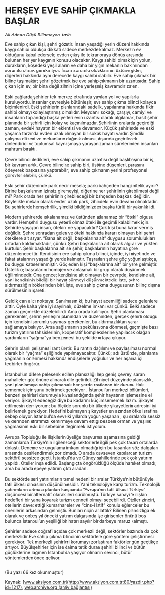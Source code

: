 # HERŞEY EVE SAHİP ÇIKMAKLA BAŞLAR

*Ali Adnan Düşü Bilinmeyen-tarih*

<div>
 <p>
  <font>
   Eve sahip çıkan kişi, şehri gözetir. İnsan yaşadığı yerin düzeni hakkında kaygı sahibi oldukça
dikkati sadece merkezde kalmaz. Merkezin ev olduğunu kabul edersek; evden çıkış ile tekrar
oraya dönüş arasında bulunan her yer kaygının konusu olacaktır. Kaygı sahibi olmak için yolun,
durakların, köşedeki yeşil alanın ve daha bir yığın mekanın bakımından sorumlu olmak
gerekmiyor. İnsan sorumlu olduklarının üstüne gider; diğerleri hakkında aynı derecede kaygı
sahibi olabilir. Eve sahip çıkmak bir bilinç taşımaktır; şehri gözetmek ise eve sahip çıkmanın bir
uzantısıdır. Sahip çıkan için ev, bir bina değil zihnin içine yerleşmiş kavramdır zaten.
   <br/>
   <br/>
   Eski çağlarda şehirler tek merkez etrafında yayılan yol ve yapılarla kuruluyordu. İnsanlar
çevresiyle bütünleşir, eve sahip çıkma bilinci kolayca biçimlenirdi. Eski şehirlerin
planlarındaki sadelik, yapılanma hakkında fikir sahibi olmayı kolaylaştırmış olmalıdır.
Meydanı, sokağı, çarşıyı, camiyi ve insanların toplandığı başka yerleri evin uzantısı
olarak algılamak, basit şehir planında bir şehirli için kolay ve kaçınılmazdır. Şehirlinin
oralarda geçirdiği zaman, evdeki hayatın bir eklentisi ve devamıdır. Küçük şehirlerde ve eski
yaşama tarzında evden uzak olmayan bir sokak hayatı vardır. Şimdiki çalışma düzeni ve
mekanların dağınık olması, dışarıda geçirilecek dinlendirici ve toplumsal kaynaşmaya
yarayan zaman sürelerinden insanları mahrum bıraktı.
   <br/>
   <br/>
   Çevre bilinci dedikleri, eve sahip çıkmanın uzantısı değil başlıbaşına bir iş, bir
kavram artık. Çevre bilincine sahip biri, üstüne düşenleri, parasını ödeyerek başkasına
yaptırabilir; eve sahip çıkmanın yerini profesyonel görevler alabilir, çünkü.
   <br/>
   <br/>
   Eski şehir düzeninde park nedir mesela; parkı bahçeden hangi nitelik ayırır?
Birine başkalarının izinsiz giremeyişi, diğerine her şehirlinin girebilmesi değil mi? Park
orada her şehirlinin girebileceği bir bahçeden başkası değildir. Böylelikle mekan olarak
evden uzak park, zihindeki evin devamı olmaktadır. Bu şehirlerde hemşehrilik, şimdiki
bildiğimizden başka türlü bir yakınlık idi.
   <br/>
   <br/>
   Modern şehirlerde ıskalanamaz ve üstünden atlanamaz bir “öteki” olgusu vardır.
Hemşehri duygusu yeterli olmaz öteki ile geçimli kalabilmek için. Şehirde yaşayan insan,
ötekini ne yapacaktır? Çok kişi buna karar vermiş değildir. Şehre sonradan gelen ve öteki
hakkında kararı olmayan biri şehri ötekilere ait sayar. “Bana ait değil, başkalarına ait”
duygusu sorumlulukları ortadan kaldırmaktadır, çünkü. Şehri başkalarına ait olarak algılar
ve yükten kurtulur. Şehir başkalarına ait ise şehir,
başkalarının hayatına göre düzenlenecektir. Kendisinin eve sahip çıkma bilinci, içinde, iyi
niyetinde ve fakat atalarının yaşadığı yerde kalmıştır. Taşradan şehre göç yoğunlaştıkça,
bu duygu katmerlenmiştir. Göç eden kişi “başkalarına ait” bir yere gelmiştir. Üstelik o;
başkalarını homojen ve anlaşmalı bir grup olarak düşünmek eğilimindedir. Ona gence;
kendisine ait olmayan bir çevrede, kendisine ait, yani kendisinin bildiği bir hayat sürmeyi
düşünmektedir. İşte, şehre aldırmazlığın köklerinden biri. İşte, eve sahip çıkma
duygusunun bilinç dışına sürülmesinin işareti.
   <br/>
   <br/>
   Geldik can alıcı noktaya: Sanılmasın ki; bu hayat acemiliği sadece gelenlere
aittir. Öyle kalsa yine iyi sayılmalı; düzelme imkanı var çünkü. Belki sadece zaman
geçmekle düzelebilirdi. Ama orada kalmıyor. Şehri planlaması gerekenler, şehrin yerleşim
planından ve düzeninden, gerçek şehirli olduğu için kendisini sorumlu sayması gerekenler,
bu aldırmazlıktan yarar sağlamaya bakıyor. Arsa sağlamanın spekülasyona dönmesi,
geçmişte bazı turizm yatırımı tahsislerinin, kooperatif komplekslerine yapılacak olağan
yardımların “yağma”ya benzemesi bu şekilde ortaya çıkıyor.
   <br/>
   <br/>
   Şehrin planlı gelişmesi rant üretir. Bu rantın dağılımı ve paylaşılması normal
olarak bir “yağma” eşliğinde yapılmayacaktır. Çünkü; adı üstünde, planlama yağmanın
önlenmesi hakkında endişelerle yoğrulur ve her aşama içi tedbirler öngörür.
   <br/>
   <br/>
   İstanbul’un dillere pelesenk edilen plansızlığı hep geniş çevreyi saran mahalleler
göz önüne alınarak dile getirildi. Zihniyet düzeyinde plansızlık, yani planlamaya sahip
çıkmamak her yerde rastlanan bir durum. Hak yememek için şunu belirtmek gerekiyor .
İstanbul’un merkezi bölümleri, benzeri şehirleri durumuyla kıyaslandığında şehir
hayatının işlemesine el veriyor. Şikayet edeceğiz diye bu kadarını küçümsememek lazım.
Şikayet edilmesin demiyorum; bu ölçüde sorunlu bir ülkede şikayetlerin adresini iyi
belirlemek gerekiyor. Hedefini bulmayan şikayetler en azından öfke israfına sebep oluyor.
İstanbul’da evvelki yıllarda yoğun yaşanan , şu sıralarda sessiz ve derinden etrafımızı
kemirmeye devam ettiği besbelli orman ve yeşillik yağmasının eski bir sebebine değinmek
istiyorum.
   <br/>
   <br/>
   Avrupa Topluluğu ile ilişkilerin üyeliğe başvurma aşamasına geldiği zamanlarda
Türkiye’nin ilgileneceği sektörlerle ilgili pek çok tasarı ortalarda dolaştı. Deneme ve
uygulama imkanı olmadığı için bu tasarıları söz dalgaları arasında çeşitlendirmek zor
olmadı. O arada gevşeyen kapılardan turizm sektörü sessizce geçti. İstanbul’da ve Güney
sahillerinde pek çok yatırım yapıldı. Oteller inşa edildi. Başlangıçta öngörüldüğü ölçüde
hareket olmadı; ama bu arada epeye yatırım çıktı aradan.
   <br/>
   <br/>
   Bu sektörde seri yatırımların temel nedeni bir aralar Türkiye’nin bütünüyle tatil
ülkesi olmasının düşünülmesidir. Yani teknolojiye karşı turizm. Teknolojik yatırımların
artması planları karşısında “Avrupa’nın tatil ülkesi Türkiye” düşüncesi bir alternatif olarak
ileri sürülmüştü. Türkiye sanayi ‘e ilişkin hedefleri bir yana koyarak turizm cenneti olmayı
seçebilirdi. Oteller zinciri, otellerin davet ettiği kumarhaneler ve “cins-i latif” konulu
eğlenceler bu önerilerin arkasından gelmiştir. Bunları niçin anlattık? Bilinen plansızlığa ek
olarak ve onbeş yıl önceki yatırım dalgasında işe girişenler önünü boş bulunca
İstanbul’un yeşilliği bir hatırı sayılır bir darbeye maruz kalmıştı.
   <br/>
   <br/>
   Şehirler sadece coğrafi açıdan çok merkezli değil, sektörler bazında da çok
merkezlidir.Eve sahip çıkma bilincinin sektörlere göre yöntem geliştirmesi gerekiyor. Tek
merkezli şehirleri korumayı zorlaştıran faktörler gün geçtikçe artıyor. Büyükşehirler için ise
daima tetik duran şehirli bilinci ve bütün güçlüklerine rağmen İstanbul’da yaşıyor olmanın
sevinci, bütün yöntemlerden önce geliyor.
   <br/>
   <br/>
  </font>
 </p>
 <p>
  <font>
   (Bu yazı 66 kez okunmuştur)
  </font>
 </p>
</div>


Kaynak: [www.aksiyon.com.tr](http://www.aksiyon.com.tr:80/yazdir.php?id=1217), [web.archive.org (arşiv bağlantısı)](http://web.archive.org/web/20050301152740/http://www.aksiyon.com.tr:80/yazdir.php?id=1217)
